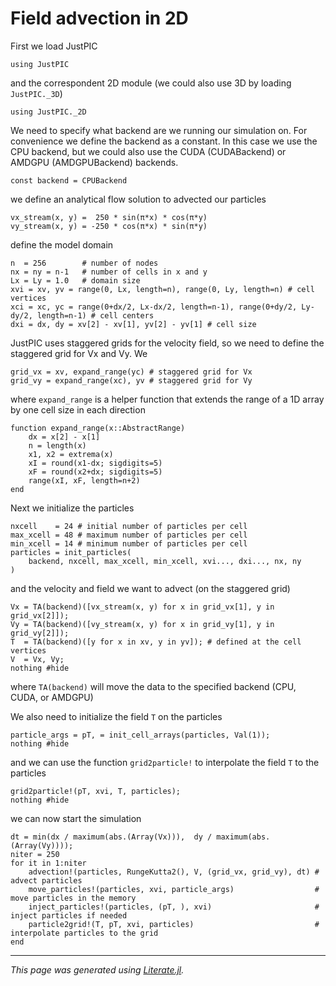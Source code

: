 # Field advection in 2D

First we load JustPIC

```` field_advection2D
using JustPIC
````

and the correspondent 2D module (we could also use 3D by loading `JustPIC._3D`)

```` field_advection2D
using JustPIC._2D
````

We need to specify what backend are we running our simulation on. For convenience we define the backend as a constant. In this case we use the CPU backend, but we could also use the CUDA (CUDABackend) or AMDGPU (AMDGPUBackend) backends.

```` field_advection2D
const backend = CPUBackend
````

we define an analytical flow solution to advected our particles

```` field_advection2D
vx_stream(x, y) =  250 * sin(π*x) * cos(π*y)
vy_stream(x, y) = -250 * cos(π*x) * sin(π*y)
````

define the model domain

```` field_advection2D
n  = 256        # number of nodes
nx = ny = n-1   # number of cells in x and y
Lx = Ly = 1.0   # domain size
xvi = xv, yv = range(0, Lx, length=n), range(0, Ly, length=n) # cell vertices
xci = xc, yc = range(0+dx/2, Lx-dx/2, length=n-1), range(0+dy/2, Ly-dy/2, length=n-1) # cell centers
dxi = dx, dy = xv[2] - xv[1], yv[2] - yv[1] # cell size
````

JustPIC uses staggered grids for the velocity field, so we need to define the staggered grid for Vx and Vy. We

```` field_advection2D
grid_vx = xv, expand_range(yc) # staggered grid for Vx
grid_vy = expand_range(xc), yv # staggered grid for Vy
````

where `expand_range` is a helper function that extends the range of a 1D array by one cell size in each direction

```` field_advection2D
function expand_range(x::AbstractRange)
    dx = x[2] - x[1]
    n = length(x)
    x1, x2 = extrema(x)
    xI = round(x1-dx; sigdigits=5)
    xF = round(x2+dx; sigdigits=5)
    range(xI, xF, length=n+2)
end
````

Next we initialize the particles

```` field_advection2D
nxcell    = 24 # initial number of particles per cell
max_xcell = 48 # maximum number of particles per cell
min_xcell = 14 # minimum number of particles per cell
particles = init_particles(
    backend, nxcell, max_xcell, min_xcell, xvi..., dxi..., nx, ny
)
````

and the velocity and field we want to advect (on the staggered grid)

```` field_advection2D
Vx = TA(backend)([vx_stream(x, y) for x in grid_vx[1], y in grid_vx[2]]);
Vy = TA(backend)([vy_stream(x, y) for x in grid_vy[1], y in grid_vy[2]]);
T  = TA(backend)([y for x in xv, y in yv]); # defined at the cell vertices
V  = Vx, Vy;
nothing #hide
````

where `TA(backend)` will move the data to the specified backend (CPU, CUDA, or AMDGPU)

We also need to initialize the field `T` on the particles

```` field_advection2D
particle_args = pT, = init_cell_arrays(particles, Val(1));
nothing #hide
````

and we can use the function `grid2particle!` to interpolate the field `T` to the particles

```` field_advection2D
grid2particle!(pT, xvi, T, particles);
nothing #hide
````

we can now start the simulation

```` field_advection2D
dt = min(dx / maximum(abs.(Array(Vx))),  dy / maximum(abs.(Array(Vy))));
niter = 250
for it in 1:niter
    advection!(particles, RungeKutta2(), V, (grid_vx, grid_vy), dt) # advect particles
    move_particles!(particles, xvi, particle_args)                  # move particles in the memory
    inject_particles!(particles, (pT, ), xvi)                       # inject particles if needed
    particle2grid!(T, pT, xvi, particles)                           # interpolate particles to the grid
end
````

---

*This page was generated using [Literate.jl](https://github.com/fredrikekre/Literate.jl).*

